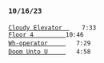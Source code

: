 ### `10/16/23`
[`Cloudy Elevator  `](cloudy-elevator.mp3)  ` 7:33`  
[`Floor 4         `](floor-4.mp3)`10:46`  
[`Wh-operator     `](wh-operator.mp3) ` 7:29`  
[`Doom Unto U     `](doom-unto-u.mp3) ` 4:58`
